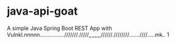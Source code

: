 # java-api-goat

A simple Java Spring Boot REST App with Vulnkl.nnnnn................///////./////,,,,,,,,//////.////////.......////.....mk..
1
